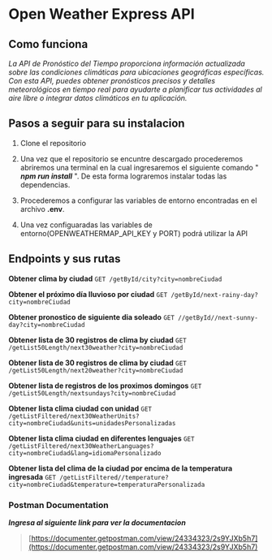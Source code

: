 # Open Weather Express API

## Como funciona 
*La API de Pronóstico del Tiempo proporciona información actualizada sobre las condiciones climáticas para ubicaciones geográficas específicas. Con esta API, puedes obtener pronósticos precisos y detalles meteorológicos en tiempo real para ayudarte a planificar tus actividades al aire libre o integrar datos climáticos en tu aplicación.*



## Pasos a seguir para su instalacion
1. Clone el repositorio 

2. Una vez que el repositorio se encuntre descargado procederemos abriremos una terminal en la cual ingresaremos el siguiente comando " ***npm run install*** ".
   De esta forma lograremos instalar todas las dependencias.

3. Procederemos a configurar las variables de entorno encontradas en el archivo **.env**.

4. Una vez configuaradas las variables de entorno(OPENWEATHERMAP_API_KEY y PORT) podrá utilizar la API  


## Endpoints y sus rutas
**Obtener clima by ciudad**
 ```GET /getById/city?city=nombreCiudad```

**Obtener el próximo día lluvioso por ciudad**
```GET /getById/next-rainy-day?city=nombreCiudad```

**Obtener pronostico de siguiente dia soleado**
```GET //getById//next-sunny-day?city=nombreCiudad```

**Obtener lista de 30 registros de clima by ciudad**
```GET /getList50Length/next30weather?city=nombreCiudad```

**Obtener lista de 30 registros de clima by ciudad**
```GET /getList50Length/next20weather?city=nombreCiudad```

**Obtener lista de registros de los proximos domingos**
```GET /getList50Length/nextsundays?city=nombreCiudad```

**Obtener lista clima ciudad con unidad**
```GET /getListFiltered/next30WeatherUnits?city=nombreCiudad&units=unidadesPersonalizadas```

**Obtener lista clima ciudad en diferentes lenguajes**
```GET /getListFiltered/next30WeatherLanguages?city=nombreCiudad&lang=idiomaPersonalizado```

**Obtener lista del clima de la ciudad por encima de la temperatura ingresada**
```GET /getListFiltered//temperature?city=nombreCiudad&temperature=temperaturaPersonalizada```


### Postman Documentation
***Ingresa al siguiente link para ver la documentacion***
 >[https://documenter.getpostman.com/view/24334323/2s9YJXb5h7](https://documenter.getpostman.com/view/24334323/2s9YJXb5h7)  